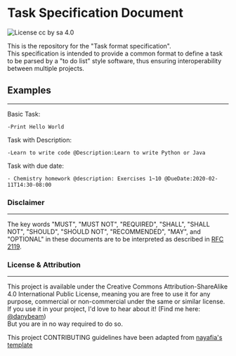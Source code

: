 # Task Specification Document

![License cc by sa 4.0](https://img.shields.io/badge/license-cc%20by%20sa%204.0-blue)

This is the repository for the "Task format specification".  
This specification is intended to provide a common format to define a task to be parsed by a "to do list" style software, thus ensuring interoperability between multiple projects.

## Examples

----

Basic Task:

``` Text
-Print Hello World
```

Task with Description:

```Text
-Learn to write code @Description:Learn to write Python or Java
```

Task with due date:

```Text
- Chemistry homework @description: Exercises 1~10 @DueDate:2020-02-11T14:30-08:00
```

### Disclaimer

----

The key words "MUST", "MUST NOT", "REQUIRED", "SHALL", "SHALL NOT", "SHOULD", "SHOULD NOT", "RECOMMENDED",  "MAY", and "OPTIONAL" in these documents are to be interpreted as described in [RFC 2119](https://www.ietf.org/rfc/rfc2119.txt).

### License & Attribution

----

This project is available under the Creative Commons Attribution-ShareAlike 4.0 International Public
License, meaning you are free to use it for any purpose, commercial or non-commercial under the same or similar license.  
If you use it in your project, I'd love to hear about it! (Find me here: [@danybeam](https://twitter.com/danybeam))  
But you are in no way required to do so.

This project CONTRIBUTING guidelines have been adapted from [nayafia's template](https://github.com/nayafia/contributing-template)
